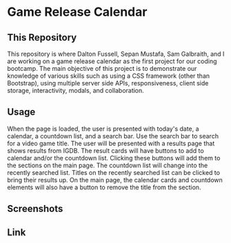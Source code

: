 # Game Release Calendar

## This Repository

This repository is where Dalton Fussell, Sepan Mustafa, Sam Galbraith, and I are working on a game release calendar as the first project for our coding bootcamp. The main objective of this project is to demonstrate our knowledge of various skills such as using a CSS framework (other than Bootstrap), using multiple server side APIs, responsiveness, client side storage, interactivity, modals, and collaboration.  

## Usage

When the page is loaded, the user is presented with today's date, a calendar, a countdown list, and a search bar. Use the search bar to search for a video game title. The user will be presented with a results page that shows results from IGDB. The result cards will have buttons to add to calendar and/or the countdown list. Clicking these buttons will add them to the sections on the main page. The countdown list will change into the recently searched list. Titles on the recently searched list can be clicked to bring their results up. On the main page, the calendar cards and countdown elements will also have a button to remove the title from the section.

## Screenshots

## Link